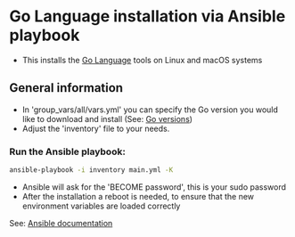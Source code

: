 # Go Language installation via Ansible playbook

  * This installs the [Go Language](https://go.dev/) tools on Linux and macOS systems

## General information
  * In 'group_vars/all/vars.yml' you can specify the Go version you would like to download and install (See: [Go versions](https://go.dev/dl/))
  * Adjust the 'inventory' file to your needs.

### Run the Ansible playbook:
```zsh
ansible-playbook -i inventory main.yml -K 
```
  * Ansible will ask for the 'BECOME password', this is your sudo password
  * After the installation a reboot is needed, to ensure that the new environment variables are loaded correctly

See: [Ansible documentation](https://docs.ansible.com/)
